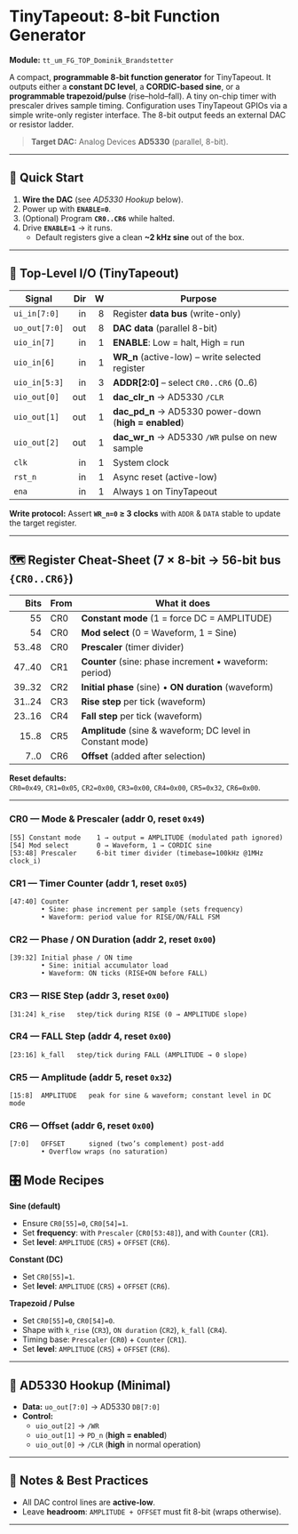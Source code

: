 # TinyTapeout: 8-bit Function Generator  
**Module:** `tt_um_FG_TOP_Dominik_Brandstetter`

A compact, **programmable 8-bit function generator** for TinyTapeout. It outputs either a **constant DC level**, a **CORDIC-based sine**, or a **programmable trapezoid/pulse** (rise–hold–fall). A tiny on-chip timer with prescaler drives sample timing. Configuration uses TinyTapeout GPIOs via a simple write-only register interface. The 8-bit output feeds an external DAC or resistor ladder.

> **Target DAC:** Analog Devices **AD5330** (parallel, 8-bit).

---

## 🚀 Quick Start

1. **Wire the DAC** (see *AD5330 Hookup* below).  
2. Power up with **`ENABLE=0`**.  
3. (Optional) Program **`CR0..CR6`** while halted.  
4. Drive **`ENABLE=1`** → it runs.  
   - Default registers give a clean **~2 kHz sine** out of the box.

---

## 🧰 Top-Level I/O (TinyTapeout)

| Signal         | Dir | W | Purpose |
|---|---:|---:|---|
| `ui_in[7:0]`   | in  | 8 | Register **data bus** (write-only) |
| `uo_out[7:0]`  | out | 8 | **DAC data** (parallel 8-bit) |
| `uio_in[7]`    | in  | 1 | **ENABLE**: Low = halt, High = run |
| `uio_in[6]`    | in  | 1 | **WR_n** (active-low) – write selected register |
| `uio_in[5:3]`  | in  | 3 | **ADDR[2:0]** – select `CR0..CR6` (0..6) |
| `uio_out[0]`   | out | 1 | **dac_clr_n** → AD5330 `/CLR` |
| `uio_out[1]`   | out | 1 | **dac_pd_n** → AD5330 power-down (**high = enabled**) |
| `uio_out[2]`   | out | 1 | **dac_wr_n** → AD5330 `/WR` pulse on new sample |
| `clk`          | in  | 1 | System clock |
| `rst_n`        | in  | 1 | Async reset (active-low) |
| `ena`          | in  | 1 | Always `1` on TinyTapeout |

**Write protocol:** Assert **`WR_n=0` ≥ 3 clocks** with `ADDR` & `DATA` stable to update the target register.

---

## 🗺️ Register Cheat-Sheet (7 × 8-bit → 56-bit bus `{CR0..CR6}`)

| Bits   | From | What it does |
|---:|---|---|
| 55     | CR0 | **Constant mode** (1 = force DC = AMPLITUDE) |
| 54     | CR0 | **Mod select** (0 = Waveform, 1 = Sine) |
| 53..48 | CR0 | **Prescaler** (timer divider) |
| 47..40 | CR1 | **Counter** (sine: phase increment • waveform: period) |
| 39..32 | CR2 | **Initial phase** (sine) • **ON duration** (waveform) |
| 31..24 | CR3 | **Rise step** per tick (waveform) |
| 23..16 | CR4 | **Fall step** per tick (waveform) |
| 15..8  | CR5 | **Amplitude** (sine & waveform; DC level in Constant mode) |
| 7..0   | CR6 | **Offset** (added after selection) |

**Reset defaults:**  
`CR0=0x49`, `CR1=0x05`, `CR2=0x00`, `CR3=0x00`, `CR4=0x00`, `CR5=0x32`, `CR6=0x00`.

---

### CR0 — Mode & Prescaler (addr 0, reset `0x49`)
```
[55] Constant mode    1 → output = AMPLITUDE (modulated path ignored)
[54] Mod select       0 → Waveform, 1 → CORDIC sine
[53:48] Prescaler     6-bit timer divider (timebase=100kHz @1MHz clock_i)
```

### CR1 — Timer Counter (addr 1, reset `0x05`)
```
[47:40] Counter
        • Sine: phase increment per sample (sets frequency)
        • Waveform: period value for RISE/ON/FALL FSM
```

### CR2 — Phase / ON Duration (addr 2, reset `0x00`)
```
[39:32] Initial phase / ON time
        • Sine: initial accumulator load
        • Waveform: ON ticks (RISE+ON before FALL)
```

### CR3 — RISE Step (addr 3, reset `0x00`)
```
[31:24] k_rise   step/tick during RISE (0 → AMPLITUDE slope)
```

### CR4 — FALL Step (addr 4, reset `0x00`)
```
[23:16] k_fall   step/tick during FALL (AMPLITUDE → 0 slope)
```

### CR5 — Amplitude (addr 5, reset `0x32`)
```
[15:8]  AMPLITUDE   peak for sine & waveform; constant level in DC mode
```

### CR6 — Offset (addr 6, reset `0x00`)
```
[7:0]   OFFSET      signed (two’s complement) post-add
        • Overflow wraps (no saturation)
```

## 🎛️ Mode Recipes

**Sine (default)**
- Ensure `CR0[55]=0`, `CR0[54]=1`.  
- Set **frequency**: with `Prescaler` (`CR0[53:48]`), and with `Counter` (`CR1`).  
- Set **level**: `AMPLITUDE` (`CR5`) + `OFFSET` (`CR6`).

**Constant (DC)**
- Set `CR0[55]=1`.  
- Set **level**: `AMPLITUDE` (`CR5`) + `OFFSET` (`CR6`).

**Trapezoid / Pulse**
- Set `CR0[55]=0`, `CR0[54]=0`.  
- Shape with `k_rise` (`CR3`), `ON duration` (`CR2`), `k_fall` (`CR4`).  
- Timing base: `Prescaler` (`CR0`) + `Counter` (`CR1`).  
- Set **level**: `AMPLITUDE` (`CR5`) + `OFFSET` (`CR6`).

---

## 🔌 AD5330 Hookup (Minimal)

- **Data:** `uo_out[7:0]` → AD5330 `DB[7:0]`  
- **Control:**  
  - `uio_out[2]` → `/WR`  
  - `uio_out[1]` → `PD_n` (**high = enabled**)  
  - `uio_out[0]` → `/CLR` (**high** in normal operation)

---

## 📝 Notes & Best Practices

- All DAC control lines are **active-low**.   
- Leave **headroom**: `AMPLITUDE + OFFSET` must fit 8-bit (wraps otherwise).

---
